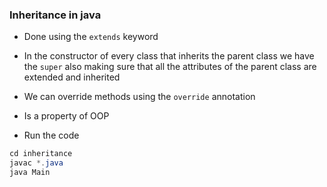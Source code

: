 ### Inheritance in java

- Done using the `extends` keyword
- In the constructor of every class that inherits the parent class we have the `super` also making sure that all the attributes of the parent class are extended and inherited
- We can override methods using the `override` annotation
- Is a property of OOP

- Run the code
```java
cd inheritance
javac *.java
java Main
```
